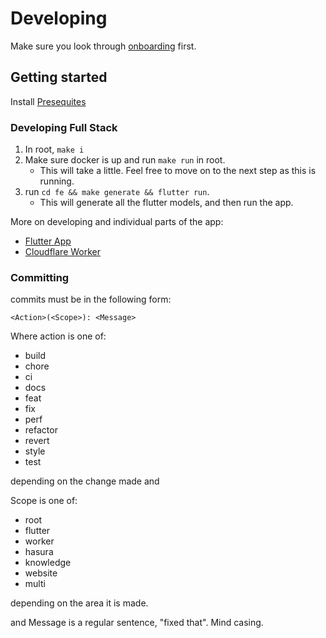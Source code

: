 # Developing

Make sure you look through [onboarding](./Onboarding.md) first.

## Getting started
Install [Presequites](./Presequites.md)

### Developing Full Stack
1. In root, `make i`
2. Make sure docker is up and run `make run` in root.
	- This will take a little. Feel free to move on to the next step as this is running.
3. run `cd fe && make generate && flutter run`.
	- This will generate all the flutter models, and then run the app.

More on developing and individual parts of the app:
- [Flutter App](Developing_Flutter.md)
- [Cloudflare Worker](./Cloudflare_Worker/Developing_Worker.md)

### Committing

commits must be in the following form:

```
<Action>(<Scope>): <Message>
```

Where action is one of:
- build
- chore
- ci
- docs
- feat
- fix
- perf
- refactor
- revert
- style
- test

depending on the change made and

Scope is one of:
- root
- flutter
- worker
- hasura
- knowledge
- website
- multi

depending on the area it is made.

and Message is a regular sentence, "fixed that". Mind casing.